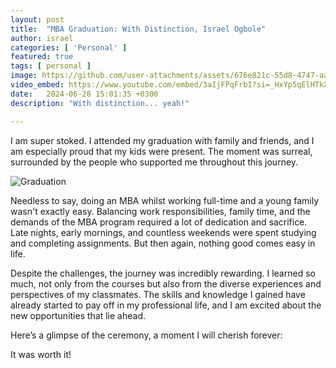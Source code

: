 ```yaml
---
layout: post
title:  "MBA Graduation: With Distinction, Israel Ogbole"
author: israel
categories: [ 'Personal' ]
featured: true
tags: [ personal ]
image: https://github.com/user-attachments/assets/676e821c-55d8-4747-aaa1-f162bad904b7
video_embed: https://www.youtube.com/embed/3aIjFPqFrbI?si=_HxYp5qElHTkXFbT
date:   2024-06-28 15:01:35 +0300
description: "With distinction... yeah!" 

---
```


I am super stoked. I attended my graduation with family and friends, and I am especially proud that my kids were present. The moment was surreal, surrounded by the people who supported me throughout this journey.


<p></p>
<p></p>

![Graduation](
 https://github.com/user-attachments/assets/676e821c-55d8-4747-aaa1-f162bad904b7#wide)

<p></p>
<p></p>


Needless to say, doing an MBA whilst working full-time and a young family wasn't exactly easy. Balancing work responsibilities, family time, and the demands of the MBA program required a lot of dedication and sacrifice. Late nights, early mornings, and countless weekends were spent studying and completing assignments. But then again, nothing good comes easy in life.

Despite the challenges, the journey was incredibly rewarding. I learned so much, not only from the courses but also from the diverse experiences and perspectives of my classmates. The skills and knowledge I gained have already started to pay off in my professional life, and I am excited about the new opportunities that lie ahead.

Here’s a glimpse of the ceremony, a moment I will cherish forever:

It was worth it!

